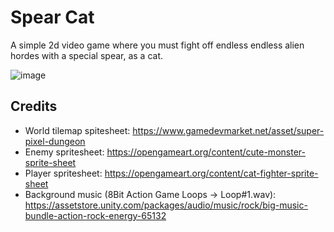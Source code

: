 # Spear Cat

A simple 2d video game where you must fight off endless endless alien hordes with a special spear, as a cat.

![image](https://user-images.githubusercontent.com/16053164/104085681-44512600-528c-11eb-8ec7-a1dcfa4b33ff.png)

## Credits

- World tilemap spitesheet: https://www.gamedevmarket.net/asset/super-pixel-dungeon
- Enemy spritesheet: https://opengameart.org/content/cute-monster-sprite-sheet
- Player spritesheet: https://opengameart.org/content/cat-fighter-sprite-sheet
- Background music (8Bit Action Game Loops -> Loop#1.wav): https://assetstore.unity.com/packages/audio/music/rock/big-music-bundle-action-rock-energy-65132
